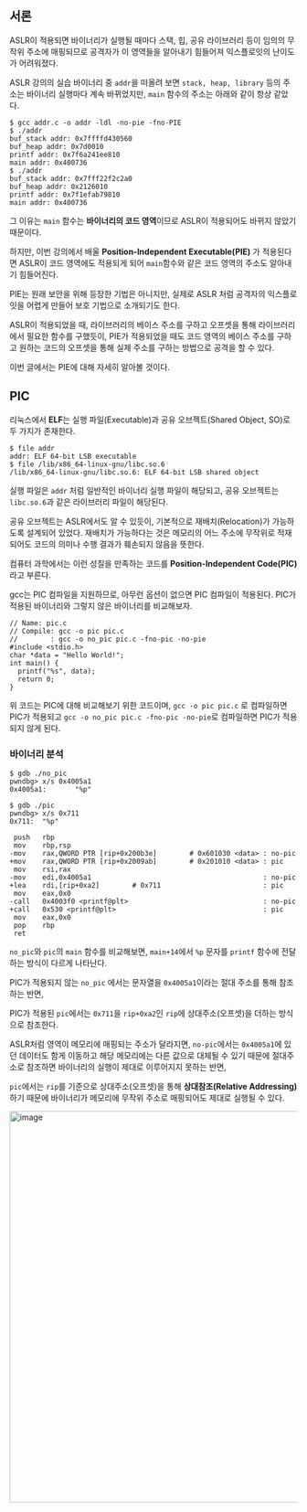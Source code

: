 ## 서론

ASLR이 적용되면 바이너리가 실행될 때마다 스택, 힙, 공유 라이브러리 등이 임의의 무작위 주소에 매핑되므로 공격자가 이 영역들을 알아내기 힘들어져 익스플로잇의 난이도가 어려워졌다.

ASLR 강의의 실습 바이너리 중 `addr`을 떠올려 보면 `stack, heap, library` 등의 주소는 바이너리 실행마다 계속 바뀌었지만, `main` 함수의 주소는 아래와 같이 항상 같았다.

```
$ gcc addr.c -o addr -ldl -no-pie -fno-PIE
$ ./addr
buf_stack addr: 0x7ffffd430560
buf_heap addr: 0x7d0010
printf addr: 0x7f6a241ee810
main addr: 0x400736
$ ./addr
buf_stack addr: 0x7fff22f2c2a0
buf_heap addr: 0x2126010
printf addr: 0x7f1efab79810
main addr: 0x400736
```

그 이유는 `main` 함수는 **바이너리의 코드 영역**이므로 ASLR이 적용되어도 바뀌지 않았기 때문이다. 

하지만, 이번 강의에서 배울 **Position-Independent Executable(PIE)** 가 적용된다면 ASLR이 코드 영역에도 적용되게 되어 `main`함수와 같은 코드 영역의 주소도 알아내기 힘들어진다. 

PIE는 원래 보안을 위해 등장한 기법은 아니지만, 실제로 ASLR 처럼 공격자의 익스플로잇을 어렵게 만들어 보호 기법으로 소개되기도 한다.

ASLR이 적용되었을 때, 라이브러리의 베이스 주소를 구하고 오프셋을 통해 라이브러리에서 필요한 함수를 구했듯이, PIE가 적용되었을 때도 코드 영역의 베이스 주소를 구하고 원하는 코드의 오프셋을 통해 실제 주소를 구하는 방법으로 공격을 할 수 있다.

이번 글에서는 PIE에 대해 자세히 알아볼 것이다.

## PIC

리눅스에서 **ELF**는 실행 파일(Executable)과 공유 오브젝트(Shared Object, SO)로 두 가지가 존재한다.

```
$ file addr
addr: ELF 64-bit LSB executable
$ file /lib/x86_64-linux-gnu/libc.so.6
/lib/x86_64-linux-gnu/libc.so.6: ELF 64-bit LSB shared object
```

실행 파일은 `addr` 처럼 일반적인 바이너리 실행 파일이 해당되고, 공유 오브젝트는 `libc.so.6`과 같은 라이브러리 파일이 해당된다.

공유 오브젝트는 ASLR에서도 알 수 있듯이, 기본적으로 재배치(Relocation)가 가능하도록 설계되어 있었다. 재배치가 가능하다는 것은 메모리의 어느 주소에 무작위로 적재되어도 코드의 의미나 수행 결과가 훼손되지 않음을 뜻한다.  

컴퓨터 과학에서는 이런 성질을 만족하는 코드를 **Position-Independent Code(PIC)** 라고 부른다.

gcc는 PIC 컴파일을 지원하므로, 아무런 옵션이 없으면 PIC 컴파일이 적용된다. PIC가 적용된 바이너리와 그렇지 않은 바이너리를 비교해보자.

```
// Name: pic.c
// Compile: gcc -o pic pic.c
// 	      : gcc -o no_pic pic.c -fno-pic -no-pie
#include <stdio.h>
char *data = "Hello World!";
int main() {
  printf("%s", data);
  return 0;
}
```

위 코드는 PIC에 대해 비교해보기 위한 코드이며, `gcc -o pic pic.c` 로 컴파일하면 PIC가 적용되고 `gcc -o no_pic pic.c -fno-pic -no-pie`로 컴파일하면 PIC가 적용되지 않게 된다.

### 바이너리 분석

```
$ gdb ./no_pic
pwndbg> x/s 0x4005a1
0x4005a1:       "%p"
```

```
$ gdb ./pic
pwndbg> x/s 0x711
0x711:  "%p"
```

```
 push   rbp
 mov    rbp,rsp
-mov    rax,QWORD PTR [rip+0x200b3e]        # 0x601030 <data> : no-pic
+mov    rax,QWORD PTR [rip+0x2009ab]        # 0x201010 <data> : pic
 mov    rsi,rax
-mov    edi,0x4005a1                                          : no-pic
+lea    rdi,[rip+0xa2]        # 0x711                         : pic
 mov    eax,0x0
-call   0x4003f0 <printf@plt>                                 : no-pic
+call   0x530 <printf@plt>                                    : pic
 mov    eax,0x0
 pop    rbp
 ret
```
`no_pic`와 `pic`의 `main` 함수를 비교해보면, `main+14`에서 `%p` 문자를 `printf` 함수에 전달하는 방식이 다르게 나타난다.

PIC가 적용되지 않는 `no_pic` 에서는 문자열을 `0x4005a1`이라는 절대 주소를 통해 참조하는 반면,

PIC가 적용된 `pic`에서는 `0x711`을 `rip+0xa2`인 `rip`에 상대주소(오프셋)을 더하는 방식으로 참조한다.

ASLR처럼 영역이 메모리에 매핑되는 주소가 달라지면, `no-pic`에서는 `0x4005a1`에 있던 데이터도 함게 이동하고 해당 메모리에는 다른 값으로 대체될 수 있기 때문에 절대주소로 참조하면 바이너리의 실행이 제대로 이루어지지 못하는 반면,

`pic`에서는 `rip`를 기준으로 상대주소(오프셋)을 통해 **상대참조(Relative Addressing)** 하기 때문에 바이너리가 메모리에 무작위 주소로 매핑되어도 제대로 실행될 수 있다.

<img width="685" alt="image" src="https://github.com/juhyeongkim527/Dreamhack-Study/assets/138116436/fa694c8a-7ad3-42e6-b382-c9ceea69bba5">
